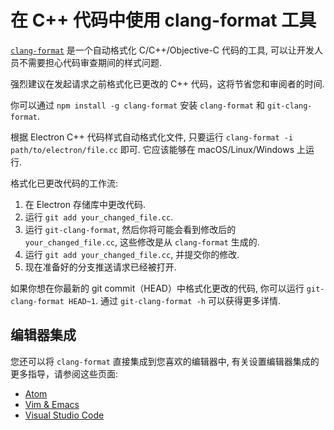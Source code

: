 # 在 C++ 代码中使用 clang-format 工具

[`clang-format`](http://clang.llvm.org/docs/ClangFormat.html) 是一个自动格式化 C/C++/Objective-C 代码的工具, 可以让开发人员不需要担心代码审查期间的样式问题.

强烈建议在发起请求之前格式化已更改的 C++ 代码，这将节省您和审阅者的时间.

你可以通过 `npm install -g clang-format` 安装 `clang-format` 和 `git-clang-format`.

根据 Electron C++ 代码样式自动格式化文件, 只要运行 `clang-format -i path/to/electron/file.cc` 即可. 它应该能够在 macOS/Linux/Windows 上运行.

格式化已更改代码的工作流:

1. 在 Electron 存储库中更改代码.
2. 运行 `git add your_changed_file.cc`.
3. 运行 `git-clang-format`, 然后你将可能会看到修改后的 `your_changed_file.cc`, 这些修改是从 `clang-format` 生成的.
4. 运行 `git add your_changed_file.cc`, 并提交你的修改.
5. 现在准备好的分支推送请求已经被打开.

如果你想在你最新的 git commit（HEAD）中格式化更改的代码, 你可以运行 `git-clang-format HEAD~1`. 通过 `git-clang-format -h` 可以获得更多详情.

## 编辑器集成

您还可以将 `clang-format` 直接集成到您喜欢的编辑器中, 有关设置编辑器集成的更多指导，请参阅这些页面:

- [Atom](https://atom.io/packages/clang-format)
- [Vim & Emacs](http://clang.llvm.org/docs/ClangFormat.html#vim-integration)
- [Visual Studio Code](https://marketplace.visualstudio.com/items?itemName=xaver.clang-format)
